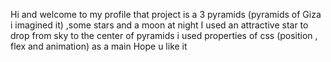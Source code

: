 Hi and welcome to my profile 
that project is a 3 pyramids (pyramids of Giza i imagined it) ,some stars and a moon at night 
I used an attractive star to drop from sky to the center of pyramids 
i used properties of css (position , flex and animation) as a main 
Hope u like it

